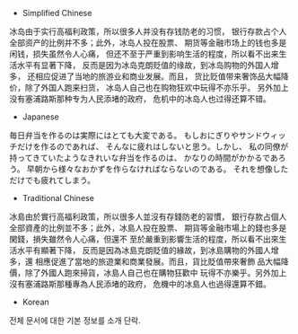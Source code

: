 
+ Simplified Chinese

冰岛由于实行高福利政策，所以很多人并没有存钱防老的习惯，
银行存款占个人全部资产的比例并不多；此外，冰岛人投在股票、
期货等金融市场上的钱也多是闲钱，损失虽然令人心痛，
但还不至于严重到影响生活的程度，所以看不出来生活水平有显著下降，
反而是因为冰岛克朗贬值的缘故，到冰岛购物的外国人增多，
还相应促进了当地的旅游业和商业发展。而且，
货比贬值带来奢饰品大幅降价，除了外国人跑来扫货，
冰岛人自己也在购物狂欢中玩得不亦乐乎。
另外加上没有塞浦路斯那种专为人民添堵的政府，
危机中的冰岛人也过得还算不错。

+ Japanese 

毎日弁当を作るのは実際にはとても大変である。
もしおにぎりやサンドウィッチだけを作るのであれば、
そんなに疲れはしないと思う。しかし、
私の同僚が持ってきていたようなきれいな弁当を作るのは、
かなりの時間がかかるであろう。
早朝から様々なおかずを作らなければならないのである。
それを想像しただけでも疲れてしまう。

+ Traditional Chinese

冰島由於實行高福利政策，所以很多人並沒有存錢防老的習慣，
銀行存款占個人全部資產的比例並不多；此外，冰島人投在股票、
期貨等金融市場上的錢也多是閑錢，損失雖然令人心痛，但還不
至於嚴重到影響生活的程度，所以看不出來生活水平有顯著下降，
反而是因為冰島克朗貶值的緣故，到冰島購物的外國人增多，還
相應促進了當地的旅遊業和商業發展。而且，貨比貶值帶來奢飾
品大幅降價，除了外國人跑來掃貨，冰島人自己也在購物狂歡中
玩得不亦樂乎。另外加上沒有塞浦路斯那種專為人民添堵的政府，
危機中的冰島人也過得還算不錯。

+ Korean 

전체 문서에 대한 기본 정보를 소개 단락.
















